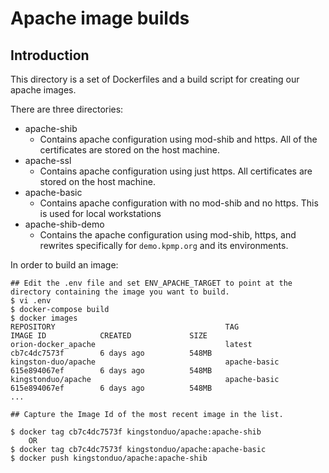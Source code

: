 # Apache image builds

## Introduction

This directory is a set of Dockerfiles and a build script for creating our apache images.

There are three directories:

* apache-shib
  * Contains apache configuration using mod-shib and https.  All of the certificates are stored on the host machine.
* apache-ssl
  * Contains apache configuration using just https. All certificates are stored on the host machine. 
* apache-basic
  * Contains apache configuration with no mod-shib and no https.  This is used for local workstations
* apache-shib-demo
  * Contains the apache configuration using mod-shib, https, and rewrites specifically for `demo.kpmp.org` and its environments.

In order to build an image:
  
    ## Edit the .env file and set ENV_APACHE_TARGET to point at the directory containing the image you want to build.  
    $ vi .env
    $ docker-compose build
    $ docker images
    REPOSITORY                                      TAG                     IMAGE ID            CREATED             SIZE
    orion-docker_apache                             latest                  cb7c4dc7573f        6 days ago          548MB
    kingston-duo/apache                             apache-basic            615e894067ef        6 days ago          548MB
    kingstonduo/apache                              apache-basic            615e894067ef        6 days ago          548MB
    ...    

    ## Capture the Image Id of the most recent image in the list.

    $ docker tag cb7c4dc7573f kingstonduo/apache:apache-shib
        OR
    $ docker tag cb7c4dc7573f kingstonduo/apache:apache-basic
    $ docker push kingstonduo/apache:apache-shib
